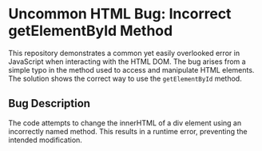 # Uncommon HTML Bug: Incorrect getElementById Method

This repository demonstrates a common yet easily overlooked error in JavaScript when interacting with the HTML DOM.  The bug arises from a simple typo in the method used to access and manipulate HTML elements.  The solution shows the correct way to use the `getElementById` method.

## Bug Description
The code attempts to change the innerHTML of a div element using an incorrectly named method. This results in a runtime error, preventing the intended modification.